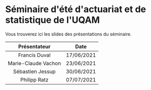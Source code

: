 # Séminaire d'été d'actuariat et de statistique de l'UQAM
Vous trouverez ici les slides des présentations du séminaire.

Présentateur | Date
:---: | :---:
Francis Duval | 17/06/2021
Marie-Claude Vachon | 23/06/2021
Sébastien Jessup | 30/06/2021
Philipp Ratz | 07/07/2021
